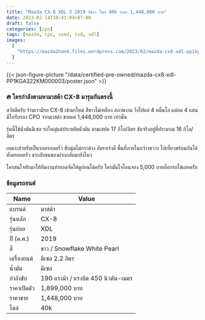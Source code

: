 ```yaml
---
title: "Mazda CX-8 XDL ปี 2019 สีขาว ไมล์ 40k ราคา 1,448,000 บาท"
date: 2023-02-14T10:41:04+07:00
draft: false
categories: [cpo]
tags: [mazda, cpo, used, cx8, xdl]
images:
  [
    "https://mazda2hand.files.wordpress.com/2023/02/mazda-cx8-xdl-pp1kga322km000003.jpg",
  ]
---
```


{{< json-figure-picture "/data/certified-pre-owned/mazda-cx8-xdl-PP1KGA322KM000003/poster.json" >}}

### 🔥 ใครกำลังตามหามาสด้า CX-8 มารุมกันตรงนี้

สวัสดีครับ ร้านเรามีรถ CX-8 เข้ามาใหม่ สีขาวไม่เหลือง สภาพงาม วิ่งไปแค่ 4 หมื่นโล แต่ลด 4 แสน มีใบรับรอง CPO จากมาสด้า ขายแค่ 1,448,000 บาท เท่านั้น

<!--more-->

รุ่นนี้ใช้น้ำมันดีเซล รถใหญ่แต่ประหยัดน้ำมัน ตามเสปค 17 กิโล/ลิตร ขับจริงอยู่ที่ประมาณ 16 กิโล/ลิตร

เหมาะสำหรับเป็นรถครอบครัว ขับนุ่มไม่กระด้าง อัตราเร่งดี พื้นที่ภายในกว้างขวาง ไปเที่ยวพร้อมกันได้ทั้งครอบครัว ขากลับขนของฝากกลับมายังไหว

ใครสนใจทักมาให้ทีมงานทำยอดจัดให้ดูก่อนได้ครับ ใครมั่นใจโอนจอง 5,000 บาทล็อกรถได้เลยครับ

### ข้อมูลรถยนต์

| Name        | Value                               |
| ----------- | ----------------------------------- |
| แบรนด์      | มาสด้า                              |
| รุ่นหลัก    | CX-8                                |
| รุ่นย่อย    | XDL                                 |
| ปี (ค.ศ.)   | 2019                                |
| สี          | ขาว / Snowflake White Pearl         |
| เครื่องยนต์ | ดีเซล 2.2 ลิตร                      |
| น้ำมัน      | ดีเซล                               |
| กำลังขับ    | 190 แรงม้า / แรงบิด 450 นิวตัน-เมตร |
| ราคาเปิดตัว | 1,899,000 บาท                       |
| ราคาขาย     | 1,448,000 บาท                       |
| ไมล์        | 40k                                 |
